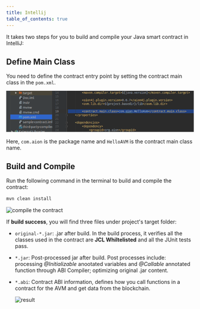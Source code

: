 ```yaml
---
title: Intellij
table_of_contents: true
---
```


It takes two steps for you to build and compile your Java smart contract in IntelliJ:

## Define Main Class

You need to define the contract entry point by setting the contract main class in the `pom.xml`.  

![Define the entry point](/developers/fundamentals/compile/images/entry-point.png)

Here, `com.aion` is the package name and `HelloAVM` is the contract main class name.

## Build and Compile

Run the following command in the terminal to build and compile the contract:

```sh
mvn clean install
```

![compile the contract](/developers/fundamentals/compile/intellij/images/intellij-compile.gif)

If **build success**, you will find three files under project's target folder:

- `original-*.jar`: .jar after build. In the build process, it verifies all the classes used in the contract are **JCL Whiltelisted** and all the JUnit tests pass.  
- `*.jar`: Post-processed jar after build. Post processes include: processing *@Initializable* anootated variables and *@Callable* annotated function through ABI Compiler; optimizing original .jar content.
- `*.abi`: Contract ABI information, defines how you call functions in a contract for the AVM and get data from the blockchain.
  
    ![result](/developers/fundamentals/compile/intellij/images/jars-and-abi.png)
